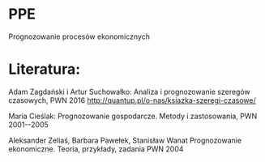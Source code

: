 # PPE
Prognozowanie procesów ekonomicznych



Literatura:
==========
Adam Zagdański i Artur Suchowałko: Analiza i prognozowanie szeregów czasowych, PWN 2016
http://quantup.pl/o-nas/ksiazka-szeregi-czasowe/

Maria Cieślak: Prognozowanie gospodarcze. Metody i zastosowania, PWN 2001--2005

Aleksander Zeliaś, Barbara Pawełek, Stanisław Wanat
Prognozowanie ekonomiczne. Teoria, przykłady, zadania
PWN 2004


